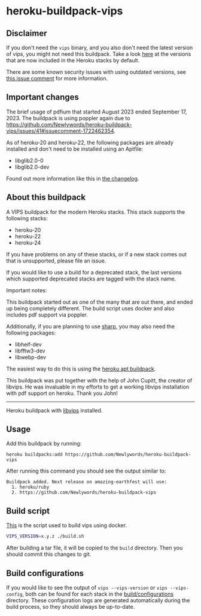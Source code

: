 heroku-buildpack-vips
=====================

## Disclaimer

If you don't need the `vips` binary, and you also don't need the latest version of vips, you might not need this
buildpack. Take a look [here](https://devcenter.heroku.com/articles/stack-packages) at the versions that are now
included in the Heroku stacks by default.

There are some known security issues with using outdated versions, see [this issue
comment](https://github.com/Newlywords/heroku-buildpack-vips/issues/36#issuecomment-1644417628) for more information.

## Important changes

The brief usage of pdfium that started August 2023 ended September 17, 2023. The buildpack is using poppler again due
to https://github.com/Newlywords/heroku-buildpack-vips/issues/41#issuecomment-1722462354.

As of heroku-20 and heroku-22, the following packages are already installed and don't need to be installed using an
Aptfile:

- libglib2.0-0
- libglib2.0-dev

Found out more information like this in [the changelog](CHANGES.md).

## About this buildpack

A VIPS buildpack for the modern Heroku stacks. This stack supports the following
stacks:

- heroku-20
- heroku-22
- heroku-24

If you have problems on any of these stacks, or if a new stack comes out that is
unsupported, please file an issue.

If you would like to use a build for a deprecated stack, the last versions which supported deprecated stacks
are tagged with the stack name.

Important notes:

This buildpack started out as one of the many that are out there, and ended up
being completely different. The build script uses docker and also includes pdf
support via poppler.

Additionally, if you are planning to use [sharp](https://github.com/lovell/sharp), you may also need the following packages:
- libheif-dev
- libfftw3-dev
- libwebp-dev

The easiest way to do this is using the [heroku apt buildpack](https://github.com/heroku/heroku-buildpack-apt).

This buildpack was put together with the help of John Cupitt, the creator of
libvips. He was invaluable in my efforts to get a working libvips installation
with pdf support on heroku. Thank you John!

---

Heroku buildpack with [libvips](https://github.com/libvips/libvips) installed.


## Usage

Add this buildpack by running:

```
heroku buildpacks:add https://github.com/Newlywords/heroku-buildpack-vips
```

After running this command you should see the output similar to:

```
Buildpack added. Next release on amazing-earthfest will use:
  1. heroku/ruby
  2. https://github.com/Newlywords/heroku-buildpack-vips
```

## Build script

[This](./build.sh) is the script used to build vips using docker.

```sh
VIPS_VERSION=x.y.z ./build.sh
```

After building a tar file, it will be copied to the `build` directory. Then you should commit this changes to git.

## Build configurations

If you would like to see the output of `vips --vips-version` or `vips --vips-config`, both can be found for each stack
in the [build/configurations](build/configurations) directory. These configuration logs are generated automatically
during the build process, so they should always be up-to-date.
